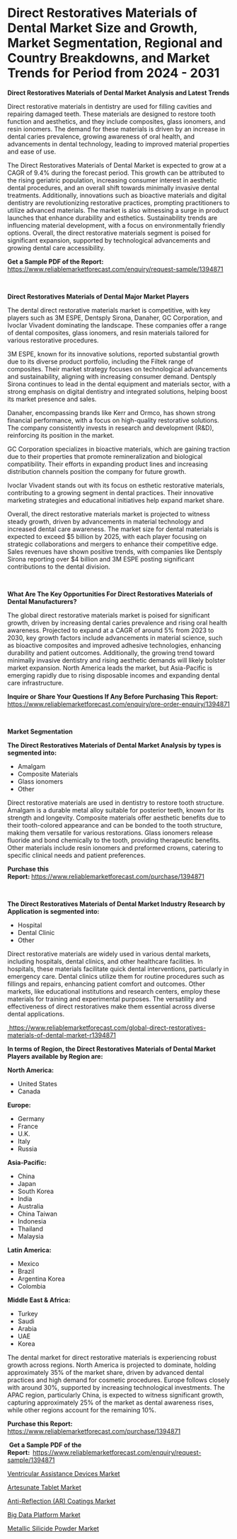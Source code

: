 <p><h1>Direct Restoratives Materials of Dental Market Size and Growth, Market Segmentation, Regional and Country Breakdowns, and Market Trends for Period from 2024 -  2031</h1></p><p><strong>Direct Restoratives Materials of Dental Market Analysis and Latest Trends</strong></p>
<p><p>Direct restorative materials in dentistry are used for filling cavities and repairing damaged teeth. These materials are designed to restore tooth function and aesthetics, and they include composites, glass ionomers, and resin ionomers. The demand for these materials is driven by an increase in dental caries prevalence, growing awareness of oral health, and advancements in dental technology, leading to improved material properties and ease of use.</p><p>The Direct Restoratives Materials of Dental Market is expected to grow at a CAGR of 9.4% during the forecast period. This growth can be attributed to the rising geriatric population, increasing consumer interest in aesthetic dental procedures, and an overall shift towards minimally invasive dental treatments. Additionally, innovations such as bioactive materials and digital dentistry are revolutionizing restorative practices, prompting practitioners to utilize advanced materials. The market is also witnessing a surge in product launches that enhance durability and esthetics. Sustainability trends are influencing material development, with a focus on environmentally friendly options. Overall, the direct restorative materials segment is poised for significant expansion, supported by technological advancements and growing dental care accessibility.</p></p>
<p><strong>Get a Sample PDF of the Report:&nbsp;</strong> <a href="https://www.reliablemarketforecast.com/enquiry/request-sample/1394871">https://www.reliablemarketforecast.com/enquiry/request-sample/1394871</a></p>
<p>&nbsp;</p>
<p><strong>Direct Restoratives Materials of Dental Major Market Players</strong></p>
<p><p>The dental direct restorative materials market is competitive, with key players such as 3M ESPE, Dentsply Sirona, Danaher, GC Corporation, and Ivoclar Vivadent dominating the landscape. These companies offer a range of dental composites, glass ionomers, and resin materials tailored for various restorative procedures.</p><p>3M ESPE, known for its innovative solutions, reported substantial growth due to its diverse product portfolio, including the Filtek range of composites. Their market strategy focuses on technological advancements and sustainability, aligning with increasing consumer demand. Dentsply Sirona continues to lead in the dental equipment and materials sector, with a strong emphasis on digital dentistry and integrated solutions, helping boost its market presence and sales.</p><p>Danaher, encompassing brands like Kerr and Ormco, has shown strong financial performance, with a focus on high-quality restorative solutions. The company consistently invests in research and development (R&D), reinforcing its position in the market.</p><p>GC Corporation specializes in bioactive materials, which are gaining traction due to their properties that promote remineralization and biological compatibility. Their efforts in expanding product lines and increasing distribution channels position the company for future growth.</p><p>Ivoclar Vivadent stands out with its focus on esthetic restorative materials, contributing to a growing segment in dental practices. Their innovative marketing strategies and educational initiatives help expand market share.</p><p>Overall, the direct restorative materials market is projected to witness steady growth, driven by advancements in material technology and increased dental care awareness. The market size for dental materials is expected to exceed $5 billion by 2025, with each player focusing on strategic collaborations and mergers to enhance their competitive edge. Sales revenues have shown positive trends, with companies like Dentsply Sirona reporting over $4 billion and 3M ESPE posting significant contributions to the dental division.</p></p>
<p>&nbsp;</p>
<p><strong>What Are The Key Opportunities For Direct Restoratives Materials of Dental Manufacturers?</strong></p>
<p><p>The global direct restorative materials market is poised for significant growth, driven by increasing dental caries prevalence and rising oral health awareness. Projected to expand at a CAGR of around 5% from 2023 to 2030, key growth factors include advancements in material science, such as bioactive composites and improved adhesive technologies, enhancing durability and patient outcomes. Additionally, the growing trend toward minimally invasive dentistry and rising aesthetic demands will likely bolster market expansion. North America leads the market, but Asia-Pacific is emerging rapidly due to rising disposable incomes and expanding dental care infrastructure.</p></p>
<p><strong>Inquire or Share Your Questions If Any Before Purchasing This Report:</strong> <a href="https://www.reliablemarketforecast.com/enquiry/pre-order-enquiry/1394871">https://www.reliablemarketforecast.com/enquiry/pre-order-enquiry/1394871</a></p>
<p>&nbsp;</p>
<p><strong>Market Segmentation</strong></p>
<p><strong>The Direct Restoratives Materials of Dental Market Analysis by types is segmented into:</strong></p>
<p><ul><li>Amalgam</li><li>Composite Materials</li><li>Glass ionomers</li><li>Other</li></ul></p>
<p><p>Direct restorative materials are used in dentistry to restore tooth structure. Amalgam is a durable metal alloy suitable for posterior teeth, known for its strength and longevity. Composite materials offer aesthetic benefits due to their tooth-colored appearance and can be bonded to the tooth structure, making them versatile for various restorations. Glass ionomers release fluoride and bond chemically to the tooth, providing therapeutic benefits. Other materials include resin ionomers and preformed crowns, catering to specific clinical needs and patient preferences.</p></p>
<p><strong>Purchase this Report:&nbsp;</strong><a href="https://www.reliablemarketforecast.com/purchase/1394871">https://www.reliablemarketforecast.com/purchase/1394871</a></p>
<p>&nbsp;</p>
<p><strong>The Direct Restoratives Materials of Dental Market Industry Research by Application is segmented into:</strong></p>
<p><ul><li>Hospital</li><li>Dental Clinic</li><li>Other</li></ul></p>
<p><p>Direct restorative materials are widely used in various dental markets, including hospitals, dental clinics, and other healthcare facilities. In hospitals, these materials facilitate quick dental interventions, particularly in emergency care. Dental clinics utilize them for routine procedures such as fillings and repairs, enhancing patient comfort and outcomes. Other markets, like educational institutions and research centers, employ these materials for training and experimental purposes. The versatility and effectiveness of direct restoratives make them essential across diverse dental applications.</p></p>
<p><a href="https://www.reliablemarketforecast.com/global-direct-restoratives-materials-of-dental-market-r1394871">&nbsp;https://www.reliablemarketforecast.com/global-direct-restoratives-materials-of-dental-market-r1394871</a></p>
<p><strong>In terms of Region, the Direct Restoratives Materials of Dental Market Players available by Region are:</strong></p>
<p>
    <p> <strong> North America: </strong>
        <ul>
            <li>United States</li>
            <li>Canada</li>
        </ul>
        </p> 
    <p> <strong> Europe: </strong>
        <ul>
            <li>Germany</li>
            <li>France</li>
            <li>U.K.</li>
            <li>Italy</li>
            <li>Russia</li>
        </ul>
        </p> 
    <p> <strong> Asia-Pacific: </strong>
        <ul>
            <li>China</li>
            <li>Japan</li>
            <li>South Korea</li>
            <li>India</li>
            <li>Australia</li>
            <li>China Taiwan</li>
            <li>Indonesia</li>
            <li>Thailand</li>
            <li>Malaysia</li>
        </ul>
        </p> 
    <p> <strong> Latin America: </strong>
        <ul>
            <li>Mexico</li>
            <li>Brazil</li>
            <li>Argentina Korea</li>
            <li>Colombia</li>
        </ul>
        </p> 
    <p> <strong> Middle East & Africa: </strong>
        <ul>
            <li>Turkey</li>
            <li>Saudi</li>
            <li>Arabia</li>
            <li>UAE</li>
            <li>Korea</li>
        </ul>
    </p>
    </p>
<p><p>The dental market for direct restorative materials is experiencing robust growth across regions. North America is projected to dominate, holding approximately 35% of the market share, driven by advanced dental practices and high demand for cosmetic procedures. Europe follows closely with around 30%, supported by increasing technological investments. The APAC region, particularly China, is expected to witness significant growth, capturing approximately 25% of the market as dental awareness rises, while other regions account for the remaining 10%.</p></p>
<p><strong>Purchase this Report: </strong><a href="https://www.reliablemarketforecast.com/purchase/1394871">https://www.reliablemarketforecast.com/purchase/1394871</a></p>
<p>&nbsp;<strong>Get a Sample PDF of the Report:&nbsp;&nbsp;</strong><a href="https://www.reliablemarketforecast.com/enquiry/request-sample/1394871">https://www.reliablemarketforecast.com/enquiry/request-sample/1394871</a></p>
<p><strong></strong></p>
<p><p><a href="https://github.com/GroverBarry/Market-Research-Report-List-7/blob/main/ventricular-assistance-devices-market.md">Ventricular Assistance Devices Market</a></p><p><a href="https://www.linkedin.com/pulse/artesunate-tablet-market-insights-product-type-application-8bcre?trackingId=3caplRqTSJK0RN7TwK7Cig%3D%3D">Artesunate Tablet Market</a></p><p><a href="https://issuu.com/reportprime-2/docs/anti-reflection-ar-coatings-market-_2798227370fa8d">Anti-Reflection (AR) Coatings Market</a></p><p><a href="https://www.linkedin.com/pulse/big-data-platform-market-share-size-trends-industry-analysis-5vjrf?trackingId=lkv5ACBRStWsxFXaSXiaTg%3D%3D">Big Data Platform Market</a></p><p><a href="https://issuu.com/reportprime-2/docs/metallic-silicide-powder-market-siz_7c9ffb1270104f">Metallic Silicide Powder Market</a></p></p>